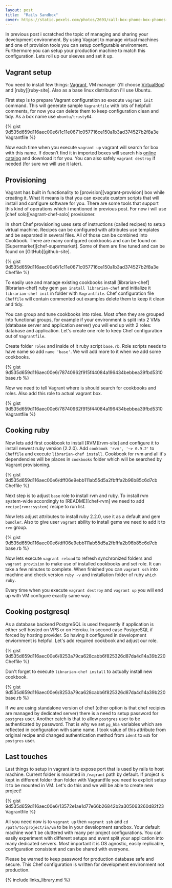```yaml
---
layout: post
title:  "Rails Sandbox"
cover: https://static.pexels.com/photos/2693/call-box-phone-box-phones-public.jpg
---
```


In previous post i scratched the topic of managing and sharing your development environment. By using Vagrant to manage virtual machines and one of provision tools you can setup configurable environment. Furthermore you can setup your production machine to match this configuration. Lets roll up our sleeves and set it up.

<!-- more -->

## Vagrant setup

You need to install few things: [Vagrant][vagrant-up], VM manager (i'll choose [VirtualBox][virtual-box]) and [ruby][ruby-site]. Also as a base linux distribution i'll use Ubuntu.

First step is to prepare Vagrant configuration so execute `vagrant init` command. This will generate sample `Vagrantfile` with lots of helpfull comments, for now you can delete them to keep configuration clean and tidy. As a box name use `ubuntu/trusty64`.

{% gist 9d535d659d116aec00e6/1c11e0671c057716ce150a1b3ad374527b2f8a3e Vagrantfile %}

Now each time when you execute `vagrant up` vagrant will search for box with this name. If doesn't find it in imported boxes will search his [online catalog][vagrant-atlas] and download it for you. You can also safely `vagrant destroy` if needed (for sure we will use it later).

## Provisioning

Vagrant has built in functionality to [provision][vagrant-provision] box while creating it. What it means is that you can execute custom scripts that will install and configure software for you. There are some tools that support this kind of operations which i mentioned in previous post. For now i will use [chef solo][vagrant-chef-solo] provisioner.

In short Chef provisioning uses sets of instructions (called recipes) to setup virtual machine. Recipes can be configured with attributes use templates and be separated in several files. All of those can be combined into Cookbook. There are many configured cookbooks and can be found on [Supermarket][chef-supermarket]. Some of them are fine tuned and can be found on [GitHub][github-site].

{% gist 9d535d659d116aec00e6/1c11e0671c057716ce150a1b3ad374527b2f8a3e Cheffile %}

To easily use and manage existing cookbooks install [librarian-chef][librarian-chef] ruby gem `gem install librarian-chef` and initialize it `librarian-chef init` in folder with `Vagrantfile`. Chef configuration file `Cheffile` will contain commented out examples delete them to keep it clean and tidy.

You can group and tune cookbooks into roles. Most often they are grouped into functional groups, for example if your environment is split into 2 VMs (database server and application server) you will end up with 2 roles: database and application. Let's create one role to keep Chef configuration out of `Vagrantfile`.

Create folder `roles` and inside of it ruby script `base.rb`. Role scripts needs to have name so add `name 'base'`. We will add more to it when we add some cookbooks.

{% gist 9d535d659d116aec00e6/78740962f915f44084a196434bebbea39fbd5310 base.rb %}

Now we need to tell Vagrant where is should search for cookbooks and roles. Also add this role to actual vagrant box.

{% gist 9d535d659d116aec00e6/78740962f915f44084a196434bebbea39fbd5310 Vagrantfile %}

## Cooking ruby

Now lets add first cookbook to install [RVM][rvm-site] and configure it to install newest ruby version (2.2.0). Add `cookbook 'rvm', '~> 0.9.2'` to `Cheffile` and execute `librarian-chef install`. Cookbook for rvm and all it's dependencies will be places in `cookbooks` folder which will be searched by Vagrant provisioning.

{% gist 9d535d659d116aec00e6/dff06e9ebb111ab55d5a2fbfffa2b96b85c6d7cb Cheffile %}

Next step is to adjust `base` role to install rvm and ruby. To install rvm system-wide accordingly to [README][chef-rvm] we need to add `recipe[rvm::system]` recipe to run list.

Now lets adjust attributes to install ruby 2.2.0, use it as a default and  gem `bundler`. Also to give user `vagrant` ability to install gems we need to add it to `rvm` group.

{% gist 9d535d659d116aec00e6/dff06e9ebb111ab55d5a2fbfffa2b96b85c6d7cb base.rb %}

Now lets execute `vagrant reload` to refresh synchronized folders and `vagrant provision` to make use of installed cookbooks and set role. It can take a few minutes to complete. When finished you can `vagrant ssh` into machine and check version `ruby -v` and installation folder of ruby `which ruby`.

Every time when you execute `vagrant destroy` and `vagrant up` you will end up with VM configure exactly same way.

## Cooking postgresql

As a database backend PostgreSQL is used frequently if application is either self hosted on VPS or on Heroku. In second case PostgreSQL if forced by hosting provider. So having it configured in development enviornment is helpful. Let's add required cookbook and adjust our role.

{% gist 9d535d659d116aec00e6/8253a79ca628cabb6f825326d87da4d14a39b220 Cheffile %}

Don't forget to execute `librarian-chef install` to actually install new cookbook.

{% gist 9d535d659d116aec00e6/8253a79ca628cabb6f825326d87da4d14a39b220 base.rb %}

If we are using standalone version of chef (other option is that chef recipies are managed by dedicated server) there is a need to setup password for `postgres` user. Another catch is that to allow `postgres` user to be authenticated by password. That is why we set `pg_hba` variables which are reflected in configuration with same name. I took value of this attribute from original recipe and changed authentication method from `ident` to `md5` for `postgres` user.

## Last touches

Last things to setup in vagrant is to expose port that is used by rails to host machine. Current folder is mounted in `/vagrant` path by default. If project is kept in different folder than folder with Vagrantfile you need to explicit setup it to be mounted in VM. Let's do this and we will be able to create new project!

{% gist 9d535d659d116aec00e6/13572e1ae1d77e66b26842b2a305063260d82f23 Vagrantfile %}

All you need now is to `vagrant up` then `vagrant ssh` and `cd /path/to/project/in/vm` to be in your development sandbox. Your default machine won't be cluttered with many per project configurations. You can easily experiment with different setups and event split your application into many dedicated servers. Most important it is OS agnostic, easily replicable, configuration consistent and can be shared with everyone.

Please be warned to keep password for production database safe and secure. This Chef configuration is written for development environment not production.

{% include links_library.md %}

[virtual-box]:https://www.virtualbox.org/
[vagrant-up]:https://www.vagrantup.com/
[vagrant-atlas]:https://atlas.hashicorp.com/boxes/search
